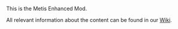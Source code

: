 This is the Metis Enhanced Mod.

All relevant information about the content can be found in our [Wiki](https://github.com/Metis-Team/mts_enhanced/wiki).
